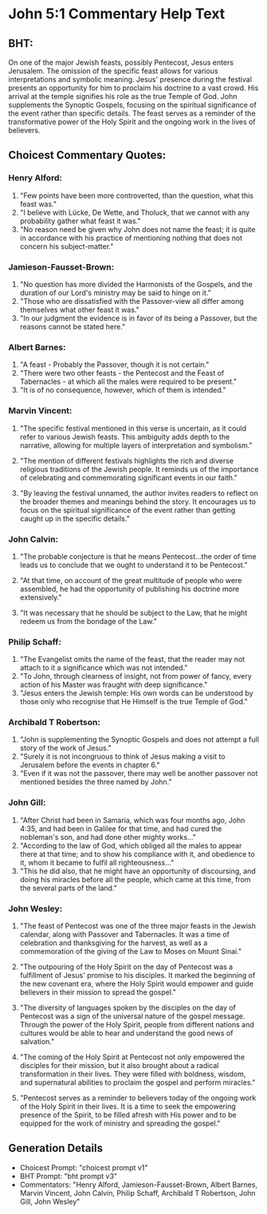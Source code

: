 # John 5:1 Commentary Help Text

## BHT:
On one of the major Jewish feasts, possibly Pentecost, Jesus enters Jerusalem. The omission of the specific feast allows for various interpretations and symbolic meaning. Jesus' presence during the festival presents an opportunity for him to proclaim his doctrine to a vast crowd. His arrival at the temple signifies his role as the true Temple of God. John supplements the Synoptic Gospels, focusing on the spiritual significance of the event rather than specific details. The feast serves as a reminder of the transformative power of the Holy Spirit and the ongoing work in the lives of believers.

## Choicest Commentary Quotes:
### Henry Alford:
1. "Few points have been more controverted, than the question, what this feast was." 
2. "I believe with Lücke, De Wette, and Tholuck, that we cannot with any probability gather what feast it was." 
3. "No reason need be given why John does not name the feast; it is quite in accordance with his practice of mentioning nothing that does not concern his subject-matter."

### Jamieson-Fausset-Brown:
1. "No question has more divided the Harmonists of the Gospels, and the duration of our Lord's ministry may be said to hinge on it."
2. "Those who are dissatisfied with the Passover-view all differ among themselves what other feast it was."
3. "In our judgment the evidence is in favor of its being a Passover, but the reasons cannot be stated here."

### Albert Barnes:
1. "A feast - Probably the Passover, though it is not certain."
2. "There were two other feasts - the Pentecost and the Feast of Tabernacles - at which all the males were required to be present."
3. "It is of no consequence, however, which of them is intended."

### Marvin Vincent:
1. "The specific festival mentioned in this verse is uncertain, as it could refer to various Jewish feasts. This ambiguity adds depth to the narrative, allowing for multiple layers of interpretation and symbolism."

2. "The mention of different festivals highlights the rich and diverse religious traditions of the Jewish people. It reminds us of the importance of celebrating and commemorating significant events in our faith."

3. "By leaving the festival unnamed, the author invites readers to reflect on the broader themes and meanings behind the story. It encourages us to focus on the spiritual significance of the event rather than getting caught up in the specific details."

### John Calvin:
1. "The probable conjecture is that he means Pentecost...the order of time leads us to conclude that we ought to understand it to be Pentecost." 

2. "At that time, on account of the great multitude of people who were assembled, he had the opportunity of publishing his doctrine more extensively."

3. "It was necessary that he should be subject to the Law, that he might redeem us from the bondage of the Law."

### Philip Schaff:
1. "The Evangelist omits the name of the feast, that the reader may not attach to it a significance which was not intended."
2. "To John, through clearness of insight, not from power of fancy, every action of his Master was fraught with deep significance."
3. "Jesus enters the Jewish temple: His own words can be understood by those only who recognise that He Himself is the true Temple of God."

### Archibald T Robertson:
1. "John is supplementing the Synoptic Gospels and does not attempt a full story of the work of Jesus."
2. "Surely it is not incongruous to think of Jesus making a visit to Jerusalem before the events in chapter 6."
3. "Even if it was not the passover, there may well be another passover not mentioned besides the three named by John."

### John Gill:
1. "After Christ had been in Samaria, which was four months ago, John 4:35, and had been in Galilee for that time, and had cured the nobleman's son, and had done other mighty works..."
2. "According to the law of God, which obliged all the males to appear there at that time; and to show his compliance with it, and obedience to it, whom it became to fulfil all righteousness..."
3. "This he did also, that he might have an opportunity of discoursing, and doing his miracles before all the people, which came at this time, from the several parts of the land."

### John Wesley:
1. "The feast of Pentecost was one of the three major feasts in the Jewish calendar, along with Passover and Tabernacles. It was a time of celebration and thanksgiving for the harvest, as well as a commemoration of the giving of the Law to Moses on Mount Sinai."

2. "The outpouring of the Holy Spirit on the day of Pentecost was a fulfillment of Jesus' promise to his disciples. It marked the beginning of the new covenant era, where the Holy Spirit would empower and guide believers in their mission to spread the gospel."

3. "The diversity of languages spoken by the disciples on the day of Pentecost was a sign of the universal nature of the gospel message. Through the power of the Holy Spirit, people from different nations and cultures would be able to hear and understand the good news of salvation."

4. "The coming of the Holy Spirit at Pentecost not only empowered the disciples for their mission, but it also brought about a radical transformation in their lives. They were filled with boldness, wisdom, and supernatural abilities to proclaim the gospel and perform miracles."

5. "Pentecost serves as a reminder to believers today of the ongoing work of the Holy Spirit in their lives. It is a time to seek the empowering presence of the Spirit, to be filled afresh with His power and to be equipped for the work of ministry and spreading the gospel."


## Generation Details
- Choicest Prompt: "choicest prompt v1"
- BHT Prompt: "bht prompt v3"
- Commentators: "Henry Alford, Jamieson-Fausset-Brown, Albert Barnes, Marvin Vincent, John Calvin, Philip Schaff, Archibald T Robertson, John Gill, John Wesley"
